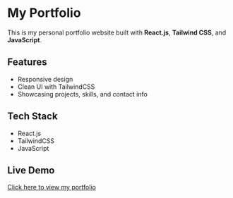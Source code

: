 # My Portfolio  

This is my personal portfolio website built with **React.js**, **Tailwind CSS**, and **JavaScript**.  

## Features  
- Responsive design  
- Clean UI with TailwindCSS  
- Showcasing projects, skills, and contact info  

## Tech Stack  
- React.js  
- TailwindCSS  
- JavaScript  

## Live Demo  
[Click here to view my portfolio](https://my-portfolio-eosin-omega-28.vercel.app)  
